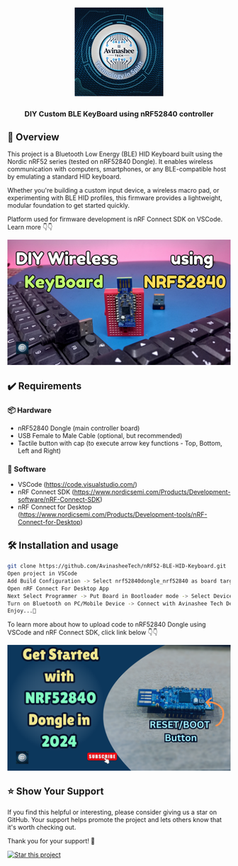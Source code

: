 <h1 align="center">
  <a href="https://www.youtube.com/@eccentric_engineer">
	<img
		width="200"
		alt="Avinashee Tech"
		src="img/Avinashee Tech Logo New.png">
  </a>  
</h1>

<h3 align="center">
	DIY Custom BLE KeyBoard using nRF52840 controller 
</h3>




  
## 📝 Overview

This project is a Bluetooth Low Energy (BLE) HID Keyboard built using the Nordic nRF52 series (tested on nRF52840 Dongle). 
It enables wireless communication with computers, smartphones, or any BLE-compatible host by emulating a standard HID keyboard.

Whether you're building a custom input device, a wireless macro pad, or experimenting with BLE HID profiles, this firmware provides
a lightweight, modular foundation to get started quickly.

Platform used for firmware development is nRF Connect SDK on VSCode.  
Learn more 👇👇  
  
[![BLE KeyBoard Youtube Video](img/nrf52blekbthumbnail.png)](https://youtu.be/0vzwbgLEY-s?si=kmnJE1kYjhTBlR5s)

## ✔️ Requirements

### 📦 Hardware
- nRF52840 Dongle (main controller  board)
- USB Female to Male Cable (optional, but recommended)
- Tactile button with cap  (to execute arrow key functions - Top, Bottom, Left and Right) 

### 📂 Software
- VSCode (https://code.visualstudio.com/)  
- nRF Connect SDK (https://www.nordicsemi.com/Products/Development-software/nRF-Connect-SDK)
- nRF Connect for Desktop (https://www.nordicsemi.com/Products/Development-tools/nRF-Connect-for-Desktop)

## 🛠️ Installation and usage

```sh
git clone https://github.com/AvinasheeTech/nRF52-BLE-HID-Keyboard.git
Open project in VSCode
Add Build Configuration -> Select nrf52840dongle_nrf52840 as board target -> Generate and Build
Open nRF Connect For Desktop App
Next Select Programmer -> Put Board in Bootloader mode -> Select Device -> Upload zephyr.hex output file from Build Directory of Project
Turn on Bluetooth on PC/Mobile Device -> Connect with Avinashee Tech Device -> Check for Connected Status with 100% Battery 
Enjoy...🍹
```
To learn more about how to upload code to nRF52840 Dongle using VSCode and nRF Connect SDK, click link below 👇👇  

[![nRF5240 Dongle Youtube Video](img/nrf52840thumbnail.png)](https://youtu.be/TeBvb645NZA?si=z5goAc1ic0ipf2cX)


## ⭐️ Show Your Support

If you find this helpful or interesting, please consider giving us a star on GitHub. Your support helps promote the project and lets others know that it's worth checking out. 

Thank you for your support! 🌟

[![Star this project](https://img.shields.io/github/stars/AvinasheeTech/nRF52-BLE-HID-Keyboard?style=social)](https://github.com/AvinasheeTech/nRF52-BLE-HID-Keyboard/stargazers)
